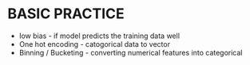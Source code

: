 # BASIC PRACTICE

- low bias - if model predicts the training data well
- One hot encoding - catogorical data to vector
- Binning / Bucketing - converting numerical features into categorical